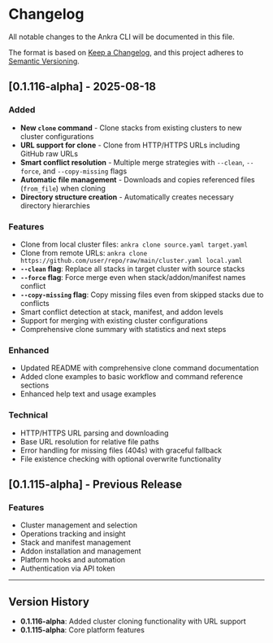 # Changelog

All notable changes to the Ankra CLI will be documented in this file.

The format is based on [Keep a Changelog](https://keepachangelog.com/en/1.0.0/),
and this project adheres to [Semantic Versioning](https://semver.org/spec/v2.0.0.html).

## [0.1.116-alpha] - 2025-08-18

### Added
- **New `clone` command** - Clone stacks from existing clusters to new cluster configurations
- **URL support for clone** - Clone from HTTP/HTTPS URLs including GitHub raw URLs
- **Smart conflict resolution** - Multiple merge strategies with `--clean`, `--force`, and `--copy-missing` flags
- **Automatic file management** - Downloads and copies referenced files (`from_file`) when cloning
- **Directory structure creation** - Automatically creates necessary directory hierarchies

### Features
- Clone from local cluster files: `ankra clone source.yaml target.yaml`
- Clone from remote URLs: `ankra clone https://github.com/user/repo/raw/main/cluster.yaml local.yaml`
- **`--clean` flag**: Replace all stacks in target cluster with source stacks
- **`--force` flag**: Force merge even when stack/addon/manifest names conflict
- **`--copy-missing` flag**: Copy missing files even from skipped stacks due to conflicts
- Smart conflict detection at stack, manifest, and addon levels
- Support for merging with existing cluster configurations
- Comprehensive clone summary with statistics and next steps

### Enhanced
- Updated README with comprehensive clone command documentation
- Added clone examples to basic workflow and command reference sections
- Enhanced help text and usage examples

### Technical
- HTTP/HTTPS URL parsing and downloading
- Base URL resolution for relative file paths
- Error handling for missing files (404s) with graceful fallback
- File existence checking with optional overwrite functionality

## [0.1.115-alpha] - Previous Release

### Features
- Cluster management and selection
- Operations tracking and insight
- Stack and manifest management
- Addon installation and management
- Platform hooks and automation
- Authentication via API token

---

## Version History

- **0.1.116-alpha**: Added cluster cloning functionality with URL support
- **0.1.115-alpha**: Core platform features
